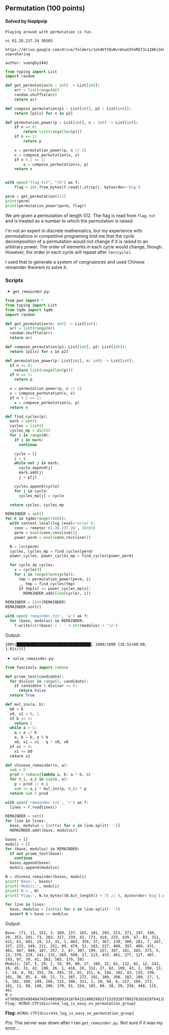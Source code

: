 ## Permutation (100 points)

#### Solved by hieplpvip

```
Playing around with permutation is fun.

nc 61.28.237.24 30303

https://drive.google.com/drive/folders/1eS4bTtOuNvrAnwIXFeMGT3v1ZAKiSkGN?usp=sharing

author: vuonghy2442
```

```py
from typing import List
import random

def get_permutation(n : int) -> List[int]:
    arr = list(range(n))
    random.shuffle(arr)
    return arr

def compose_permutation(p1 : List[int], p2 : List[int]):
    return [p1[x] for x in p2]

def permutation_power(p : List[int], n : int) -> List[int]:
    if n == 0:
        return list(range(len(p)))
    if n == 1:
        return p

    x = permutation_power(p, n // 2)
    x = compose_permutation(x, x)
    if n % 2 == 1:
        x = compose_permutation(x, p)
    return x


with open("flag.txt", "rb") as f:
    flag = int.from_bytes(f.read().strip(), byteorder='big')

perm = get_permutation(512)
print(perm)
print(permutation_power(perm, flag))
```

We are given a permutation of length 512. The flag is read from `flag.txt` and is treated as a number to which the permutation is raised.

I'm not an expert in discrete mathematics, but my experience with permutations in competitive programing told me that the cycle decomposition of a permutation would not change if it is raised to an arbitrary power. The order of elements in each cycle would change, though. However, the order in each cycle will repeat after `len(cycle)`.

I used that to generate a system of congruences and used Chinese remainder theorem to solve it.

### Scripts

- `get_remainder.py`:

```py
from pwn import *
from typing import List
from tqdm import tqdm
import random

def get_permutation(n: int) -> List[int]:
  arr = list(range(n))
  random.shuffle(arr)
  return arr

def compose_permutation(p1: List[int], p2: List[int]):
  return [p1[x] for x in p2]

def permutation_power(p: List[int], n: int) -> List[int]:
  if n == 0:
    return list(range(len(p)))
  if n == 1:
    return p

  x = permutation_power(p, n // 2)
  x = compose_permutation(x, x)
  if n % 2 == 1:
    x = compose_permutation(x, p)
  return x

def find_cycles(p):
  mark = set()
  cycles = list()
  cycles_mp = dict()
  for i in range(N):
    if i in mark:
      continue

    cycle = []
    j = i
    while not j in mark:
      cycle.append(j)
      mark.add(j)
      j = p[j]

    cycles.append(cycle)
    for j in cycle:
      cycles_mp[j] = cycle

  return cycles, cycles_mp

REMAINDER = set()
for K in tqdm(range(1000)):
  with context.local(log_level='error'):
    conn = remote('61.28.237.24', 30303)
    perm = eval(conn.recvline())
    power_perm = eval(conn.recvline())

  N = len(perm)
  cycles, cycles_mp = find_cycles(perm)
  power_cycles, power_cycles_mp = find_cycles(power_perm)

  for cycle in cycles:
    x = cycle[0]
    for i in range(len(cycle)):
      tmp = permutation_power(perm, i)
      _, tmp = find_cycles(tmp)
      if tmp[x] == power_cycles_mp[x]:
        REMAINDER.add((len(cycle), i))

REMAINDER = list(REMAINDER)
REMAINDER.sort()

with open('remainder.txt', 'w') as f:
  for (base, modulus) in REMAINDER:
    f.write(str(base) + ' ' + str(modulus) + '\n')
```

Output:

```
100%|█████████████████████████████████| 1000/1000 [16:52<00:00,  1.01s/it]
```

- `solve_remainder.py`:

```py
from functools import reduce

def prime_test(candidate):
  for divisor in range(2, candidate):
    if candidate % divisor == 0:
      return False
  return True

def mul_inv(a, b):
  b0 = b
  x0, x1 = 0, 1
  if b == 1:
    return 1
  while a > 1:
    q = a // b
    a, b = b, a % b
    x0, x1 = x1 - q * x0, x0
  if x1 < 0:
    x1 += b0
  return x1

def chinese_remainder(n, a):
  sum = 0
  prod = reduce(lambda a, b: a * b, n)
  for n_i, a_i in zip(n, a):
    p = prod // n_i
    sum += a_i * mul_inv(p, n_i) * p
  return sum % prod

with open('remainder.txt', 'r') as f:
  lines = f.readlines()

REMAINDER = set()
for line in lines:
  base, modulus = [int(x) for x in line.split(' ')]
  REMAINDER.add((base, modulus))

bases = []
moduli = []
for (base, modulus) in REMAINDER:
  if not prime_test(base):
    continue
  bases.append(base)
  moduli.append(modulus)

N = chinese_remainder(bases, moduli)
print('Base:', bases)
print('Moduli:', moduli)
print('N =', N)
print('Flag:', N.to_bytes((N.bit_length() + 7) // 8, byteorder='big').decode('utf-8'))

for line in lines:
  base, modulus = [int(x) for x in line.split(' ')]
  assert N % base == modulus
```

Output:

```
Base: [71, 11, 151, 3, 109, 137, 163, 101, 293, 313, 271, 197, 149, 29, 353, 191, 73, 283, 317, 239, 43, 173, 419, 233, 439, 47, 83, 311, 421, 61, 491, 19, 23, 31, 1, 463, 359, 37, 367, 139, 389, 281, 7, 167, 337, 223, 349, 211, 251, 89, 479, 53, 103, 227, 499, 397, 409, 431, 461, 467, 449, 107, 257, 2, 67, 307, 199, 157, 347, 181, 383, 373, 5, 13, 379, 229, 241, 131, 269, 509, 17, 113, 433, 401, 277, 127, 487, 193, 97, 79, 41, 263, 503, 179, 59]
Moduli: [47, 5, 29, 1, 19, 99, 88, 27, 188, 32, 62, 112, 81, 12, 243, 19, 45, 31, 42, 198, 26, 1, 416, 20, 152, 27, 62, 199, 43, 1, 390, 13, 1, 14, 0, 58, 355, 34, 345, 31, 81, 151, 6, 144, 182, 43, 133, 199, 101, 38, 85, 4, 90, 21, 71, 307, 272, 192, 300, 398, 182, 100, 17, 1, 5, 102, 160, 149, 166, 115, 348, 321, 1, 10, 94, 6, 227, 104, 172, 181, 11, 50, 140, 206, 170, 91, 254, 185, 68, 38, 29, 258, 468, 115, 46]
N = 47769820549048474554085009241876415140029853715293207780376101628764118194423054997144788103821976789913680919931090317439101
Flag: HCMUS-CTF{discrete_log_is_easy_on_permutation_group}
```

**Flag:** `HCMUS-CTF{discrete_log_is_easy_on_permutation_group}`

P/s: The server was down after I ran `get_remainder.py`. Not sure if it was my error...

